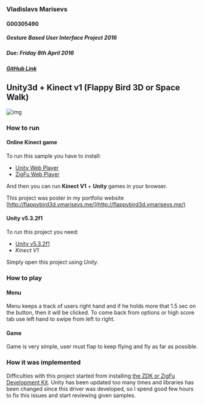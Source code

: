 ### Vladislavs Marisevs
#### G00305490
##### Gesture Based User Interface Project 2016
##### Due: Friday 8th April 2016
##### [GitHub Link](https://github.com/VMarisevs/Gesture-Based-UI-Development-Project-2016)


## Unity3d + Kinect v1  (Flappy Bird 3D or Space Walk)
![img](http://www.webondevices.com/wp-content/uploads/2015/09/kinect_v1.jpg)

### How to run
#### Online Kinect game

To run this sample you have to install:
- [Unity Web Player](http://webplayer.unity3d.com/download_webplayer-3.x/UnityWebPlayer.exe)
- [ZigFu Web Player](http://zigfu.com/en/downloads/browserplugin/)

And then you can run **Kinect V1** + **Unity** games in your browser.

This project was poster in my portfolio website [http://flappybird3d.vmarisevs.me/](http://flappybird3d.vmarisevs.me/)

#### Unity v5.3.2f1
To run this project you need:
- [Unity v5.3.2f1](https://unity3d.com/get-unity/download)
- *Kinect V1*

Simply open this project using *Unity*.

### How to play
#### Menu

Menu keeps a track of users right hand and if he holds more that 1.5 sec on the button, then it will be clicked. To come back from options or high score tab use left hand to swipe from left to right.

#### Game

Game is very simple, user must flap to keep flying and fly as far as possible.

### How it was implemented

Difficulties with this project started from installing [the ZDK or ZigFu Development Kit](http://zigfu.com/en/zdk/overview/). Unity has been updated too many times and libraries has been changed since this driver was developed, so I spend good few hours to fix this issues and start reviewing given samples.

